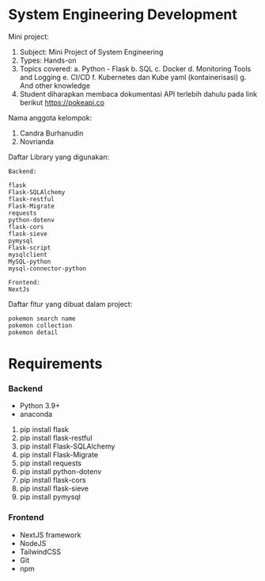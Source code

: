 # System Engineering Development

Mini project:

1. Subject: Mini Project of System Engineering
2. Types:
   Hands-on
3. Topics covered:
   a. Python - Flask
   b. SQL
   c. Docker
   d. Monitoring Tools and Logging
   e. CI/CD
   f. Kubernetes dan Kube yaml (kontainerisasi)
   g. And other knowledge
4. Student diharapkan membaca dokumentasi API terlebih dahulu pada link berikut
   https://pokeapi.co

Nama anggota kelompok:

1. Candra Burhanudin
2. Novrianda

Daftar Library yang digunakan:

```
Backend:

flask
Flask-SQLAlchemy
flask-restful
Flask-Migrate
requests
python-dotenv
flask-cors
flask-sieve
pymysql
Flask-script
mysqlclient
MySQL-python
mysql-connector-python

Frontend:
NextJs
```

Daftar fitur yang dibuat dalam project:

```
pokemon search name
pokemon collection
pokemon detail

```

# Requirements

### Backend

- Python 3.9+
- anaconda

1. pip install flask
2. pip install flask-restful
3. pip install Flask-SQLAlchemy
4. pip install Flask-Migrate
5. pip install requests
6. pip install python-dotenv
7. pip install flask-cors
8. pip install flask-sieve
9. pip install pymysql

### Frontend

- NextJS framework
- NodeJS
- TailwindCSS
- Git
- npm
